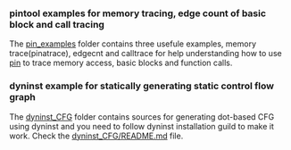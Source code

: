 




### pintool examples for memory tracing, edge count of basic block and call tracing
The [pin_examples](pin_examples) folder contains three usefule examples, memory trace(pinatrace), 
edgecnt and calltrace for help understanding how to use [pin](http://pintool.org) to trace memory access, 
basic blocks and function calls. 

### dyninst example for statically generating static control flow graph
The [dyninst_CFG](dyninst_CFG) folder contains sources for generating dot-based CFG using dyninst and you need to follow
dyninst installation guild to make it work. Check the [dyninst_CFG/README.md](dyninst_CFG/README.md) file.
